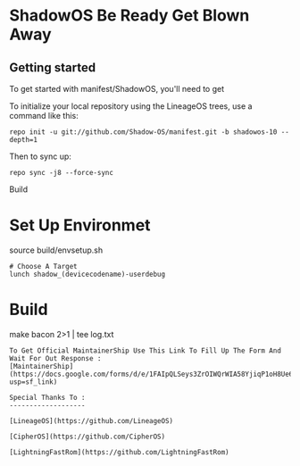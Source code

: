 ShadowOS Be Ready Get Blown Away
===========

Getting started
---------------

To get started with manifest/ShadowOS, you'll need to get

To initialize your local repository using the LineageOS trees, use a command like this:
```
repo init -u git://github.com/Shadow-OS/manifest.git -b shadowos-10 --depth=1
```
Then to sync up:
```
repo sync -j8 --force-sync
```

Build
# Set Up Environmet
source build/envsetup.sh
```
# Choose A Target
lunch shadow_(devicecodename)-userdebug
```
# Build
make bacon 2>1 | tee log.txt
```
To Get Official MaintainerShip Use This Link To Fill Up The Form And Wait For Out Response :
[MaintainerShip](https://docs.google.com/forms/d/e/1FAIpQLSeys3ZrOIWQrWIA58YjiqP1oH8Ue62bzdmpBZl6QpDhHQcIJQ/viewform?usp=sf_link)

Special Thanks To :
-------------------

[LineageOS](https://github.com/LineageOS)

[CipherOS](https://github.com/CipherOS)

[LightningFastRom](https://github.com/LightningFastRom)
